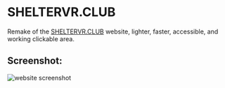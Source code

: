 # SHELTERVR.CLUB
Remake of the [SHELTERVR.CLUB](https://sheltervr.club) website, lighter, faster, accessible, and working clickable area.

## Screenshot:
![website screenshot](https://raw.githubusercontent.com/ArthurSegato/Website-SHELTERVR/main/screenshot.png)

